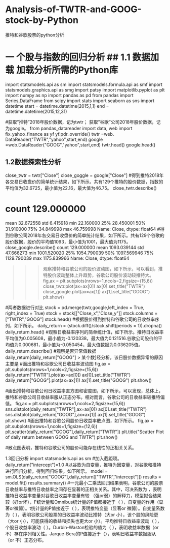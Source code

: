 # Analysis-of-TWTR-and-GOOG-stock-by-Python
推特和谷歌股票的python分析

# 一 个股与指数的回归分析 ## 1.1 数据加载 加载分析所需的Python库
import statsmodels.api as sm
import statsmodels.formula.api as smf
import statsmodels.graphics.api as smg
import patsy
import matplotlib.pyplot as plt
import numpy as np
import pandas as pd
from pandas import Series,DataFrame
from scipy import stats
import seaborn as sns
import datetime
start = datetime.datetime(2015,1,1)
end = datetime.datetime(2015,12,31)
 
#获取”推特”2018年股价数据，记为twtr； 获取”谷歌”公司2018年股价数据，记为google。
from pandas_datareader import data, web
import fix_yahoo_finance as yf
yf.pdr_override()
twtr =web. DataReader("TWTR","yahoo",start,end)
google =web.DataReader("GOOG","yahoo",start,end)
twtr.head()
google.head()
 ## 1.2数据探索性分析
close_twtr = twtr["Close"]
close_goggle = google["Close"]
#得到推特2018年各交易日收盘价的简单统计结果，如下所示。共有129个推特的股价数据，指数的平均值为32.6725，最小值为22.16，最大值为46.75。
close_twtr.describe()
# count    129.000000
mean      32.672558
std        6.415918
min       22.160000
25%       28.450001
50%       31.910000
75%       34.849998
max       46.759998
Name: Close, dtype: float64 
#得到谷歌公司2018年各交易日收盘价的简单统计结果，如下所示。共有129个谷歌的股价数据，股价的平均值1093，最小值为1001，最大值为1175。
close_google.describe()
count     129.000000
mean     1093.039144
std        47.666273
min      1001.520020
25%      1054.790039
50%      1097.569946
75%      1129.790039
max      1175.839966
Name: Close, dtype: float64
>>>  观察推特和谷歌公司的股价波动图，如下所示，可以看到，推特股价波动整体上升趋势，谷歌公司股价波动较推特大。
fig,ax = plt.subplots(nrows=1,ncols=2,figsize=(15,6))
close_twtr.plot(ax=ax[0])
ax[0].set_title("TWTR")
close_google.plot(ax=ax[1])
ax[1].set_title("GOOG")
plt.show()
 
#两者数据进行对比
stock = pd.merge(twtr,google,left_index = True, right_index = True)
stock = stock[["Close_x","Close_y"]]
stock.columns = ["TWTR","GOOG"]
stock.head()
#根据股价得到推特和谷歌公司的日收益率序列，如下所示。
daily_return = (stock.diff()/stock.shift(periods = 1)).dropna()
daily_return.head()
#观察日收益率序列的简单统计值，如下所示。推特日收益率平均值为0.005608，最小值为-0.120338，最大值为0.121516.谷歌公司股价的平均值为0.000681，最小值为-0.050454，最大值数据为0.036205值。
daily_return.describe()
#观察是否异常值数据daily_return[daily_return["GOOG"] > 某个数]经分析，该日股价数据异常的原因主要是
#画出推特和谷歌公司日收益率波动图
fig,ax = plt.subplots(nrows=1,ncols=2,figsize=(15,6))
daily_return["TWTR"].plot(ax=ax[0])
ax[0].set_title("TWTR")
daily_return["GOOG"].plot(ax=ax[1])
ax[1].set_title("GOOG")
plt.show()
 

#画出推特和谷歌公司日收益率直方图和密度图，如下所示，可以发现，总体上，推特和谷歌公司日收益率服从正态分布。相对而言，谷歌公司的日收益率较推特偏低。
fig,ax = plt.subplots(nrows=1,ncols=2,figsize=(15,6))
sns.distplot(daily_return["TWTR"],ax=ax[0])
ax[0].set_title("TWTR")
sns.distplot(daily_return["GOOG"],ax=ax[1])
ax[1].set_title("GOOG")
plt.show() 
#画出推特和谷歌公司股价日收益率散点图，如下所示。
fig,ax = plt.subplots(nrows=1,ncols=1,figsize=(12,6))
plt.scatter(daily_return["GOOG"],daily_return["TWTR"])
plt.title("Scatter Plot of daily return between GOOG and TWTR")
plt.show()
 

#散点图表明，推特和谷歌公司的股价可能存在线性的正相关关系。

1.3回归分析
import statsmodels.api as sm
#加入截距项。
daily_return["intercept"]=1.0
#以谷歌为自变量，推特为因变量，对谷歌和推特进行回归分析。得到回归结果，如下所示。
model = sm.OLS(daily_return["GOOG"],daily_return[["TWTR","intercept"]])
results = model.fit()
results.summary()
#一元最小二乘法回归结果表明，谷歌公司的股票日收益率与推特日收益率之间存在显著的正相关关系。其中，可决系数为  ，表明推特日收益率变量对谷歌日收益率变量有较 （强or弱）的解释力，模型拟合结果较（好or坏），F统计量和Omnibus统计量的P值都接近于（  ），自变量的作用（显著or微弱）。t统计量的P值接近于（ ），表明推特变量（显著or 微弱）。自变量系数为（  ），表明谷歌公司股票的日收益率波动比推特（大or 小），该个股的风险更（大or 小），可能获得的收益和损失也更大or 小）。平均推特日收益率波动（ ），个股日收益率波动（ ）。Durbin-Waston检验的值为（ ），表明收益率数据（or不）存在序列相关性。Jarque-Bera的P值接近于（），表明日收益率数据服从（or 不）正态分布。
